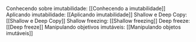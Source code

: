 Conhecendo sobre imutabilidade: [[Conhecendo a imutabilidade]]
Aplicando imutabilidade: [[Aplicando imutabilidade]]
Shallow e Deep Copy: [[Shallow e Deep Copy]]
Shallow freezing: [[Shallow freezing]]
Deep freeze: [[Deep freeze]]
Manipulando objetivos imutáveis: [[Manipulando objetos imutáveis]]